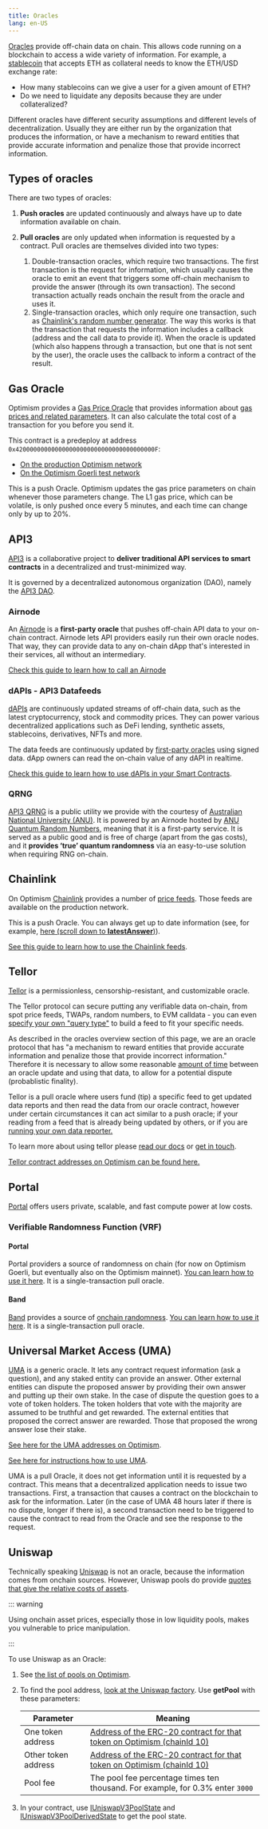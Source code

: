 ```yaml
---
title: Oracles 
lang: en-US
---
```



[Oracles](https://ethereum.org/en/developers/docs/oracles/) provide off-chain data on chain. 
This allows code running on a blockchain to access a wide variety of information.
For example, a [stablecoin](https://ethereum.org/en/stablecoins/) that accepts ETH as collateral needs to know the ETH/USD exchange rate:

- How many stablecoins can we give a user for a given amount of ETH?
- Do we need to liquidate any deposits because they are under collateralized?

Different oracles have different security assumptions and different levels of decentralization.
Usually they are either run by the organization that produces the information, or have a mechanism to reward entities that provide accurate information and penalize those that provide incorrect information.

## Types of oracles

There are two types of oracles:

1. **Push oracles** are updated continuously and always have up to date information available on chain.

1. **Pull oracles** are only updated when information is requested by a contract.
   Pull oracles are themselves divided into two types:
   1. Double-transaction oracles, which require two transactions. 
      The first transaction is the request for information, which usually causes the oracle to emit an event that triggers some off-chain mechanism to provide the answer (through its own transaction).
      The second transaction actually reads onchain the result from the oracle and uses it.
   1. Single-transaction oracles, which only require one transaction, such as [Chainlink's random number generator](https://docs.chain.link/docs/get-a-random-number/#request-random-values).
      The way this works is that the transaction that requests the information includes a callback (address and the call data to provide it). 
      When the oracle is updated (which also happens through a transaction, but one that is not sent by the user), the oracle uses the callback to inform a contract of the result.

## Gas Oracle

Optimism provides a [Gas Price Oracle](https://github.com/ethereum-optimism/optimism/blob/develop/packages/contracts/contracts/L2/predeploys/OVM_GasPriceOracle.sol) that provides information about [gas prices and related parameters](../developers/build/transaction-fees.md).
It can also calculate the total cost of a transaction for you before you send it.

This contract is a predeploy at address `0x420000000000000000000000000000000000000F`:

- [On the production Optimism network](https://explorer.optimism.io/address/0x420000000000000000000000000000000000000F#readContract)
- [On the Optimism Goerli test network](https://goerli-explorer.optimism.io/address/0x420000000000000000000000000000000000000F)

This is a push Oracle. 
Optimism updates the gas price parameters on chain whenever those parameters change. 
The L1 gas price, which can be volatile, is only pushed once every 5 minutes, and each time can change only by up to 20%.

## API3

[API3](https://api3.org) is a collaborative project to **deliver traditional API services to smart contracts** in a decentralized and trust-minimized way.

It is governed by a decentralized autonomous organization (DAO), namely the [API3 DAO](https://api3.org/dao).

### Airnode

An [Airnode](https://docs.api3.org/explore/airnode/what-is-airnode.html) is a **first-party oracle** that pushes off-chain API data to your on-chain contract. Airnode lets API providers easily run their own oracle nodes. That way, they can provide data to any on-chain dApp that's interested in their services, all without an intermediary.

[Check this guide to learn how to call an Airnode](https://docs.api3.org/guides/airnode/calling-an-airnode/)

### dAPIs - API3 Datafeeds

[dAPIs](https://docs.api3.org/explore/dapis/what-are-dapis.html) are continuously updated streams of off-chain data, such as the latest cryptocurrency, stock and commodity prices. They can power various decentralized applications such as DeFi lending, synthetic assets, stablecoins, derivatives, NFTs and more.

The data feeds are continuously updated by [first-party oracles](https://docs.api3.org/explore/introduction/first-party.html) using signed data. dApp owners can read the on-chain value of any dAPI in realtime.

[Check this guide to learn how to use dAPIs in your Smart Contracts](https://docs.api3.org/guides/dapis/subscribing-self-funded-dapis/).

### QRNG

[API3 QRNG](https://docs.api3.org/explore/qrng/) is a public utility we provide with the courtesy of [Australian National University (ANU)](https://www.anu.edu.au/). It is powered by an Airnode hosted by [ANU Quantum Random Numbers](https://quantumnumbers.anu.edu.au/), meaning that it is a first-party service.
It is served as a public good and is free of charge (apart from the gas costs), and it **provides ‘true’ quantum randomness** via an easy-to-use solution when requiring RNG on-chain.

## Chainlink

On Optimism [Chainlink](https://chain.link/) provides a number of [price feeds](https://docs.chain.link/docs/optimism-price-feeds/).
Those feeds are available on the production network.

This is a push Oracle. 
You can always get up to date information (see, for example, [here (scroll down to **latestAnswer**)](https://explorer.optimism.io/address/0x13e3Ee699D1909E989722E753853AE30b17e08c5#readContract)).

[See this guide to learn how to use the Chainlink feeds](https://docs.chain.link/docs/get-the-latest-price/).

## Tellor

[Tellor](https://tellor.io/) is a permissionless, censorship-resistant, and customizable oracle.

The Tellor protocol can secure putting any verifiable data on-chain, from spot price feeds, TWAPs, random numbers, to EVM calldata - you can even [specify your own "query type"](https://github.com/tellor-io/dataSpecs/issues/new?assignees=&labels=&template=new_query_type.yaml&title=%5BNew+Data+Request+Form%5D%3A+) to build a feed to fit your specific needs.

As described in the oracles overview section of this page, we are an oracle protocol that has "a mechanism to reward entities that provide accurate information and penalize those that provide incorrect information." Therefore it is necessary to allow some reasonable [amount of time](https://docs.tellor.io/tellor/getting-data/solidity-integration#reading-data) between an oracle update and using that data, to allow for a potential dispute (probablistic finality).

Tellor is a pull oracle where users fund (tip) a specific feed to get updated data reports and then read the data from our oracle contract, however under certain circumstances it can act similar to a push oracle; if your reading from a feed that is already being updated by others, or if you are [running your own data reporter.](https://docs.tellor.io/tellor/reporting-data/introduction)

To learn more about using tellor please [read our docs](https://docs.tellor.io) or [get in touch](https://discord.gg/tellor).

[Tellor contract addresses on Optimism can be found here.](https://docs.tellor.io/tellor/the-basics/contracts-reference#optimism)


## Portal

[Portal](https://portal-docs.readthedocs.io/en/latest/index.html) offers users private, scalable, and fast compute power at low costs.

### Verifiable Randomness Function (VRF)

#### Portal
Portal providers a source of randomness on chain (for now on Optimism Goerli, but eventually also on the Optimism mainnet).
[You can learn how to use it here](https://portal-docs.readthedocs.io/en/latest/user-vrf-docs.html). 
It is a single-transaction pull oracle.

#### Band
[Band](https://bandprotocol.com/vrf) provides a source of [onchain randomness](https://bandprotocol.com/vrf). 
[You can learn how to use it here](https://docs.bandchain.org/vrf/getting-started.html).
It is a single-transaction pull oracle.



## Universal Market Access (UMA)

[UMA](https://umaproject.org/) is a generic oracle.
It lets any contract request information (ask a question), and any staked entity can provide an answer.
Other external entities can dispute the proposed answer by providing their own answer and putting up their own stake.
In the case of dispute the question goes to a vote of token holders.
The token holders that vote with the majority are assumed to be truthful and get rewarded.
The external entities that proposed the correct answer are rewarded.
Those that proposed the wrong answer lose their stake.

[See here for the UMA addresses on Optimism](https://github.com/UMAprotocol/protocol/blob/master/packages/core/networks/10.json). 

[See here for instructions how to use UMA](https://docs.umaproject.org/build-walkthrough/build-process).

UMA is a pull Oracle, it does not get information until it is requested by a contract. 
This means that a decentralized application needs to issue two transactions.
First, a transaction that causes a contract on the blockchain to ask for the information.
Later (in the case of UMA 48 hours later if there is no dispute, longer if there is), a second transaction need to be triggered to cause the contract to read from the Oracle and see the response to the request.

## Uniswap

Technically speaking [Uniswap](https://uniswap.io/) is not an oracle, because the information comes from onchain sources.
However, Uniswap pools do provide [quotes that give the relative costs of assets](https://docs.uniswap.org/protocol/concepts/V3-overview/oracle).

::: warning

Using onchain asset prices, especially those in low liquidity pools, makes you vulnerable to price manipulation. 

:::

To use Uniswap as an Oracle:

1. See [the list of pools on Optimism](https://info.uniswap.org/#/optimism/).
1. To find the pool address, [look at the Uniswap factory](https://explorer.optimism.io/address/0x1f98431c8ad98523631ae4a59f267346ea31f984#readContract).
   Use **getPool** with these parameters:

      | Parameter           | Meaning                             |
      | ------------------- | ----------------------------------- | 
      | One token address   | [Address of the ERC-20 contract for that token on Optimism (chainId 10)](https://static.optimism.io/optimism.tokenlist.json) |
      | Other token address | [Address of the ERC-20 contract for that token on Optimism (chainId 10)](https://static.optimism.io/optimism.tokenlist.json) |      
      | Pool fee            | The pool fee percentage times ten thousand. For example, for 0.3% enter `3000` |

1. In your contract, use [IUniswapV3PoolState](https://github.com/Uniswap/v3-core/blob/main/contracts/interfaces/pool/IUniswapV3PoolState.sol) and [IUniswapV3PoolDerivedState](https://github.com/Uniswap/v3-core/blob/main/contracts/interfaces/pool/IUniswapV3PoolDerivedState.sol) to get the pool state.
